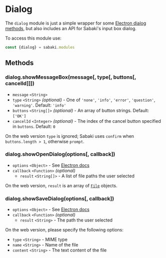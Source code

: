# Dialog

The `dialog` module is just a simple wrapper for some [Electron dialog methods](https://electron.atom.io/docs/api/dialog/), but also includes an API for Sabaki's input box dialog.

To access this module use:

~~~js
const {dialog} = sabaki.modules
~~~

## Methods

### dialog.showMessageBox(message[, type[, buttons[, cancelId]]])

* `message` `<String>`
* `type` `<String>` *(optional)* - One of `'none'`, `'info'`, `'error'`, `'question'`, `'warning'`. Default: `'info'`
* `buttons` `<String[]>` *(optional)* - An array of button strings. Default: `['OK']`
* `cancelId` `<Integer>` *(optional)* - The index of the cancel button specified in `buttons`. Default: `0`

On the web version `type` is ignored; Sabaki uses `confirm` when `buttons.length > 1`, otherwise `prompt`.

### dialog.showOpenDialog(options[, callback])

* `options` `<Object>` - See [Electron docs](https://electron.atom.io/docs/api/dialog/#dialogshowopendialogbrowserwindow-options-callback)
* `callback` `<Function>` *(optional)*
    * `result` `<String[]>` - A list of file paths the user selected

On the web version, `result` is an array of [`File`](https://developer.mozilla.org/de/docs/Web/API/File) objects.

### dialog.showSaveDialog(options[, callback])

* `options` `<Object>` - See [Electron docs](https://electron.atom.io/docs/api/dialog/#dialogshowsavedialogbrowserwindow-options-callback)
* `callback` `<Function>` *(optional)*
    * `result` `<String>` - The path the user selected

On the web version, please specify the following options:

* `type` `<String>` - MIME type
* `name` `<String>` - Name of the file
* `content` `<String>` - The text content of the file
